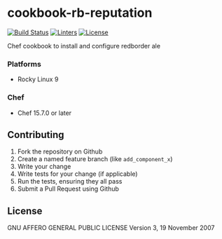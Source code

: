# cookbook-rb-reputation
[![Build Status][build-shield]][build-url]
[![Linters][linters-shield]][linters-url]
[![License][license-shield]][license-url]

<!-- Badges -->
[build-shield]: https://github.com/redBorder/cookbook-rb-reputation/actions/workflows/rpm.yml/badge.svg?branch=master
[build-url]: https://github.com/redBorder/cookbook-rb-reputation/actions/workflows/rpm.yml?query=branch%3Amaster
[linters-shield]: https://github.com/redBorder/cookbook-rb-reputation/actions/workflows/lint.yml/badge.svg?event=push
[linters-url]: https://github.com/redBorder/cookbook-rb-reputation/actions/workflows/lint.yml
[license-shield]: https://img.shields.io/badge/license-AGPLv3-blue.svg
[license-url]: https://github.com/cookbook-rb-reputation/blob/HEAD/LICENSE

Chef cookbook to install and configure redborder ale

### Platforms

- Rocky Linux 9

### Chef

- Chef 15.7.0 or later

## Contributing

1. Fork the repository on Github
2. Create a named feature branch (like `add_component_x`)
3. Write your change
4. Write tests for your change (if applicable)
5. Run the tests, ensuring they all pass
6. Submit a Pull Request using Github

## License

GNU AFFERO GENERAL PUBLIC LICENSE Version 3, 19 November 2007
